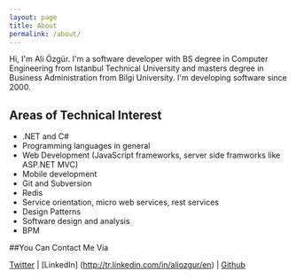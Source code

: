 ```yaml
---
layout: page
title: About
permalink: /about/
---
```


Hi, I'm Ali Özgür. I'm a software developer with BS degree in Computer Engineering from Istanbul Technical University and masters degree in Business Administration from Bilgi University. I'm developing software since 2000.


## Areas of Technical Interest

* .NET and C#
* Programming languages in general
* Web Development (JavaScript frameworks, server side framworks like ASP.NET MVC)
* Mobile development
* Git and Subversion
* Redis
* Service orientation, micro web services, rest services
* Design Patterns
* Software design and analysis
* BPM

##You Can Contact Me Via

[Twitter](https://twitter.com/aliozgur) | [LinkedIn] (http://tr.linkedin.com/in/aliozgur/en) | [Github](https://github.com/aliozgur)
